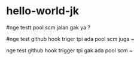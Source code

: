 # hello-world-jk


#nge testt pool scm jalan gak ya ?

#nge test github hook triger tpi ada pool scm juga ~

nge test github hook trigger tpi gak ada pool scm ~
